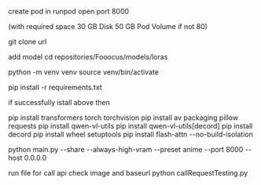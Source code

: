 create pod in runpod 
open port 8000 

(with required space 30 GB Disk
50 GB Pod Volume if not 80)

git clone url

add model cd repositories/Fooocus/models/loras

python -m venv venv
source venv/bin/activate

pip install -r requirements.txt

if successfully istall above then

pip install transformers torch torchvision
pip install av packaging pillow requests
pip install qwen-vl-utils
pip install qwen-vl-utils[decord]
pip install decord
pip install wheel setuptools
pip install flash-attn --no-build-isolation



python main.py --share --always-high-vram --preset anime --port 8000 --host 0.0.0.0

run file for call api
check image and baseurl
python callRequestTesting.py
